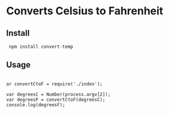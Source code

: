 # Converts Celsius to Fahrenheit

## Install
 ` npm install convert-temp`

## Usage
````

ar convertCtoF = require('./index');

var degreesC = Number(process.argv[2]);
var degreesF = convertCtoF(degreesC);
console.log(degreesF);
